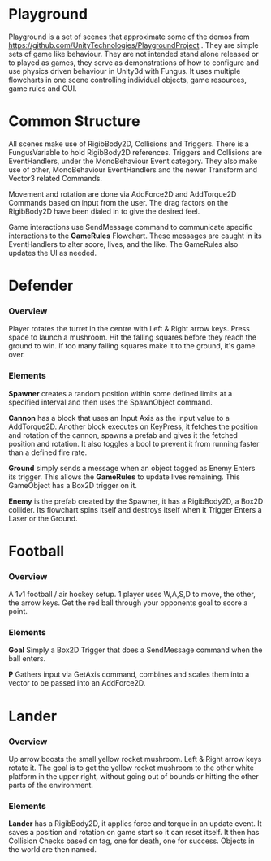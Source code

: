 Playground
==========
Playground is a set of scenes that approximate some of the demos from https://github.com/UnityTechnologies/PlaygroundProject . They are simple sets of game like behaviour. They are not intended stand alone released or to played as games, they serve as demonstrations of how to configure and use physics driven behaviour in Unity3d with Fungus. It uses multiple flowcharts in one scene controlling individual objects, game resources, game rules and GUI. 


Common Structure
===============
All scenes make use of RigibBody2D, Collisions and Triggers. There is a FungusVariable to hold RigibBody2D references. Triggers and Collisions are EventHandlers, under the MonoBehaviour Event category. They also make use of other, MonoBehaviour EventHandlers and the newer Transform and Vector3 related Commands.

Movement and rotation are done via AddForce2D and AddTorque2D Commands based on input from the user. The drag factors on the RigibBody2D have been dialed in to give the desired feel.

Game interactions use SendMessage command to communicate specific interactions to the **GameRules** Flowchart. These messages are caught in its EventHandlers to alter score, lives, and the like. The GameRules also updates the UI as needed.


Defender
========
### Overview
Player rotates the turret in the centre with Left & Right arrow keys. Press space to launch a mushroom. Hit the falling squares before they reach the ground to win. If too many falling squares make it to the ground, it's game over.

### Elements
**Spawner** creates a random position within some defined limits at a specified interval and then uses the SpawnObject command.

**Cannon** has a block that uses an Input Axis as the input value to a AddTorque2D. Another block executes on KeyPress, it fetches the position and rotation of the cannon, spawns a prefab and gives it the fetched position and rotation. It also toggles a bool to prevent it from running faster than a defined fire rate.

**Ground** simply sends a message when an object tagged as Enemy Enters its trigger. This allows the **GameRules** to update lives remaining. This GameObject has a Box2D trigger on it.

**Enemy** is the prefab created by the Spawner, it has a RigibBody2D, a Box2D collider. Its flowchart spins itself and destroys itself when it Trigger Enters a Laser or the Ground.

Football
========
### Overview
A 1v1 football / air hockey setup. 1 player uses W,A,S,D to move, the other, the arrow keys. Get the red ball through your opponents goal to score a point.

### Elements
**<Name>Goal** Simply a Box2D Trigger that does a SendMessage command when the ball enters.

**P<Number>** Gathers input via GetAxis command, combines and scales them into a vector to be passed into an AddForce2D.

Lander
======
### Overview
Up arrow boosts the small yellow rocket mushroom. Left & Right arrow keys rotate it. The goal is to get the yellow rocket mushroom to the other white platform in the upper right, without going out of bounds or hitting the other parts of the environment.

### Elements
**Lander** has a RigibBody2D, it applies force and torque in an update event. It saves a position and rotation on game start so it can reset itself. It then has Collision Checks based on tag, one for death, one for success. Objects in the world are then named.
